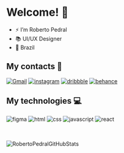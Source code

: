 # Welcome! 👋

<div>
    <ul>
	    <li>⚡ I’m Roberto Pedral</li>
		<li>📚 UI/UX Designer</li>
		<li>📍  Brazil</li>
    </ul>
</div>

## My contacts 📧

[![Gmail](https://img.shields.io/badge/LinkedIn-0077B5?style=for-the-badge&logo=linkedin&logoColor=white)](https://www.linkedin.com/in/robertopedral/)
[![instagram](https://img.shields.io/badge/Instagram-E4405F?style=for-the-badge&logo=instagram&logoColor=white)](https://www.instagram.com/robertopedral.design/)
[![dribbble](https://img.shields.io/badge/Dribbble-EA4C89?style=for-the-badge&logo=dribbble&logoColor=white)](https://www.instagram.com/robertopedral.design/)
[![behance](https://img.shields.io/badge/-Behance-blue?style=for-the-badge&logo=behance&logoColor=white)](https://www.instagram.com/robertopedral.design/)



## My technologies 💻
<div style = "display: inline_block">
    <img align = "center" alt = "figma" src = "https://img.shields.io/badge/Figma-A259FF?style=for-the-badge&logo=figma&logoColor=white" />
    <img align = "center" alt = "html" src = "https://img.shields.io/badge/HTML5-E34F26?style=for-the-badge&logo=html5&logoColor=white" />
    <img align = "center" alt = "css" src = "https://img.shields.io/badge/CSS3-1572B6?style=for-the-badge&logo=css3&logoColor=white" />
    <img align = "center" alt = "javascript" src = "https://img.shields.io/badge/JavaScript-F7DF1E?style=for-the-badge&logo=javascript&logoColor=black" />
    <img align = "center" alt = "react" src = "https://img.shields.io/badge/React-20232A?style=for-the-badge&logo=react&logoColor=61DAFB" />
</div>

<br> <br/>
![RobertoPedralGitHubStats](https://github-readme-stats.vercel.app/api?username=PedralRoberto&show_icons=true&theme=dark)
